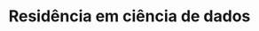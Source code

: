 ---
title:  Residência em ciência de dados
type: landing
show_breadcrumb: true

tags: ["training-pt"]

sections:
  - block: markdown
    content:
      title: Residência em ciência de dados Usiminas
      subtitle:
      text: '<p>Pensando em ampliar o conhecimento de seus colaboradores, a Usiminas realizou mentorias com profissionais da Universidade Federal de Minas Gerais, uma das referências em ciência de dados no país. A iniciativa foi fruto de uma parceria entre a Universidade Corporativa Usiminas, a Diretoria de TI e a UFMG.


      O programa, com duração de um ano, abordou teoria e prática para desenvolver e aprimorar processos de trabalho na Usiminas. Giselle Miranda Bento, coordenadora do Centro de Excelência em Analytics da Usiminas, destaca a importância do projeto de mentoria e incentivo à cultura de dados. “Com as novas tecnologias temos muito mais dados circulando e é muito importante entendê-los. O mundo da ciência de dados não é mais exclusivo do cenário técnico de TI ou de uma equipe de dados. A alfabetização em dados é um grande trunfo para a Usiminas, queremos que nossos colaboradores consigam visualizar oportunidades dentro de suas áreas e propor soluções”, finaliza.'

  - block: image-gallery
    custom_id: 'minha-galeria'
    content:
      images:
        - filename: USIMINAS-1-1.png

    design:
      columns: '1'
---